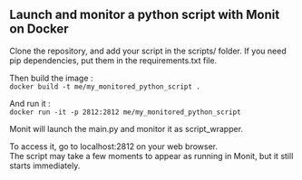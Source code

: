 ## Launch and monitor a python script with Monit on Docker

Clone the repository, and add your script in the scripts/ folder. 
If you need pip dependencies, put them in the requirements.txt file.  

Then build the image :  
`docker build -t me/my_monitored_python_script .`

And run it :  
`docker run -it -p 2812:2812 me/my_monitored_python_script`

Monit will launch the main.py and monitor it as script_wrapper.  
  
To access it, go to localhost:2812 on your web browser.  
The script may take a few moments to appear as running in Monit, but it still starts immediately.  
